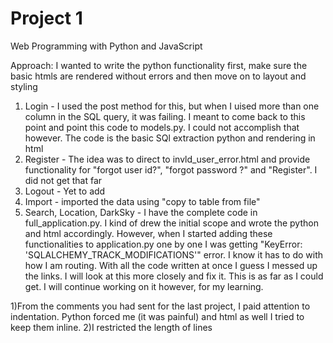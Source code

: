 # Project 1

Web Programming with Python and JavaScript

Approach: 
I wanted to write the python functionality first, make sure the basic htmls are rendered without errors and then move on to layout and styling
1) Login - I used the post method for this, but when I uised more than one column in the SQL query, it was failing. I meant to come back to this point and point this code to models.py. I could not accomplish that however. The code is the basic SQl extraction python and rendering in html
2) Register - The idea was to direct to invld_user_error.html and provide functionality for "forgot user id?", "forgot password ?" and "Register". I did not get that far
3) Logout - Yet to add
4) Import - imported the data using "copy to table from file" 
5) Search, Location, DarkSky - I have the complete code in full_application.py. I kind of drew the initial scope and wrote the python and html accordingly. However, when I started adding these functionalities to application.py one by one I was getting "KeyError: 'SQLALCHEMY_TRACK_MODIFICATIONS'" error. I know it has to do with how I am routing. With all the code written at once I guess I messed up the links. I will look at this more closely and fix it. This is as far as I could get. I will continue working on it however, for my learning.

1)From the comments you had sent for the last project, I paid attention to indentation. Python forced me (it was painful) and html as well I tried to keep them inline.
2)I restricted the length of lines 
